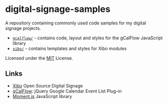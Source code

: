 # digital-signage-samples #

A repository containing commonly used code samples for my digital signage 
projects.

* [`gcalflow/`](gcalflow/) - contains code, layout and styles for the 
  gCalFlow JavaScript library
* [`xibo/`](xibo/) - contains templates and styles for Xibo modules

Licensed under the [MIT](LICENSE.md) License.


## Links ##

* [Xibo](http://xibo.org.uk/) Open Source Digital Signage
* [gCalFlow](http://sugi.github.io/jquery-gcal-flow/): jQuery Google Calendar 
  Event List Plug-in
* [Moment.js](http://momentjs.com/) JavaScript library
